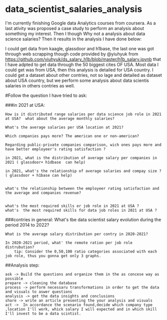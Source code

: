 # data_scientist_salaries_analysis

I'm currently finishing Google data Analytics courses from coursera. As a last ativity was proposed a case study  to perform an analysis about something my interest. 
Then I though Why not a analysis about data science salaries? Then it results in the analysis I have done below:

I could get data from kaagle, glassdoor and h1base, the last one was got through web scrapping though  code provided by  @yiuhyuk
from https://github.com/yiuhyuk/ds_salary_h1b/blob/master/h1b_salary.ipynb that I have adpted to get data through the 50 biggest cites OF USA.
Most data I could get was from USA, then this analysis is detailed for USA country. I could get a dataset about other contries, not so lage and detailed as dataset about USA country,
but we perform some analysis about data scientis salaries in others contries as well.

#Follow the question I have tried to ask:


###in 2021 at USA:


	How is it distributed range salaries per data science job role in 2021 at USA?  what about the average monthly salaries?

	What's the average salaries per USA location at 2021?

	Which companies pays more? The american one or non-american?

	Regarding public-private companies comparison, wich ones pays more and have better employeer's rating satisfaction ?

	in 2021, what is the distribution of average salary per companies in 2021 ( glassdoor+ h1dbase  can help)

	in 2021, what's the relationship of average salaries and compay size ?( glassdoor + h1base can help)


	what's the relationship between the employeer rating satisfaction and the average and companies revenue?


	what's the most required skills er job role in 2021 at USA ? 
	what's  the most required skills for data job roles in 2021 at USA ?

###contries in general:
	What's tbe data scientist salary  evolution during the period 2014 to 2022?

	What is the average salary distribution per contry in 2020-2021?

	In 2020-2021 period, what' the remote ration per job role distrubution?
		tip: Consider the 0,50,100 ratio categories associated with each job role, thus you gonna get only 3 graphs.
	
	
##Analysis step:

	ask -> Build the questions and organize them in the as concese way as possible
	prepare -> cleaning the database
	process -> perform necessaru transformations in order to get the data and visuals to aswer questions
	analysis -> get the data insights and conclusions
	share -> write an article presenting the your analysis and visuals
	act ->  In accordance the scenario found,decide which company type ,location I'll work, whick salary I will expected and in which skill I'll invest to be a data scintist.
